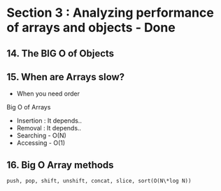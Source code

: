 # Section 3 : Analyzing performance of arrays and objects - Done

## 14. The BIG O of Objects

## 15. When are Arrays slow?

- When you need order

Big O of Arrays

- Insertion : It depends..
- Removal : It depends..
- Searching - O(N)
- Accessing - O(1)

## 16. Big O Array methods

    push, pop, shift, unshift, concat, slice, sort(O(N\*log N))
